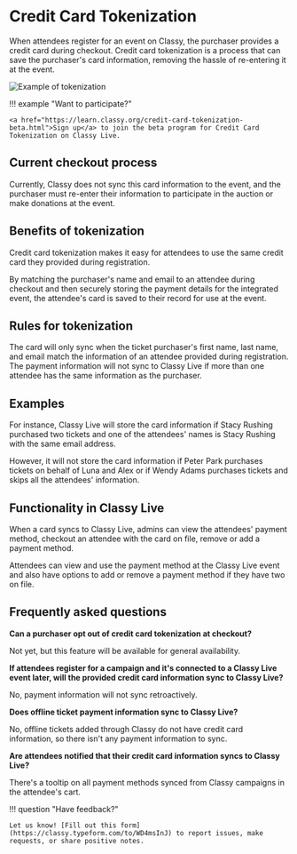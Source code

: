 # Credit Card Tokenization

When attendees register for an event on Classy, the purchaser provides a credit card during checkout. Credit card tokenization is a process that can save the purchaser's card information, removing the hassle of re-entering it at the event.

![Example of tokenization](https://learn.classy.org/rs/673-DCU-558/images/tokenization-example.png?version=0)

!!! example "Want to participate?"

    <a href="https://learn.classy.org/credit-card-tokenization-beta.html">Sign up</a> to join the beta program for Credit Card Tokenization on Classy Live.

## Current checkout process

Currently, Classy does not sync this card information to the event, and the purchaser must re-enter their information to participate in the auction or make donations at the event.

## Benefits of tokenization

Credit card tokenization makes it easy for attendees to use the same credit card they provided during registration.

By matching the purchaser's name and email to an attendee during checkout and then securely storing the payment details for the integrated event, the attendee's card is saved to their record for use at the event.

## Rules for tokenization

The card will only sync when the ticket purchaser's first name, last name, and email match the information of an attendee provided during registration. The payment information will not sync to Classy Live if more than one attendee has the same information as the purchaser.

## Examples

For instance, Classy Live will store the card information if Stacy Rushing purchased two tickets and one of the attendees' names is Stacy Rushing with the same email address.

However, it will not store the card information if Peter Park purchases tickets on behalf of Luna and Alex or if Wendy Adams purchases tickets and skips all the attendees' information.

## Functionality in Classy Live

When a card syncs to Classy Live, admins can view the attendees' payment method, checkout an attendee with the card on file, remove or add a payment method.

Attendees can view and use the payment method at the Classy Live event and also have options to add or remove a payment method if they have two on file.

## Frequently asked questions

**Can a purchaser opt out of credit card tokenization at checkout?**

Not yet, but this feature will be available for general availability.

**If attendees register for a campaign and it's connected to a Classy Live event later, will the provided credit card information sync to Classy Live?**

No, payment information will not sync retroactively.

**Does offline ticket payment information sync to Classy Live?**

No, offline tickets added through Classy do not have credit card information, so there isn't any payment information to sync.

**Are attendees notified that their credit card information syncs to Classy Live?**

There's a tooltip on all payment methods synced from Classy campaigns in the attendee's cart.

!!! question "Have feedback?"

    Let us know! [Fill out this form](https://classy.typeform.com/to/WD4msInJ) to report issues, make requests, or share positive notes.
